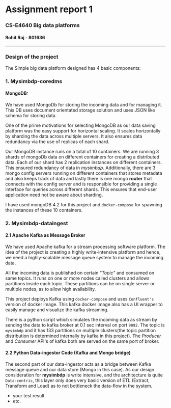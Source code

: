 # Assignment report 1

### CS-E4640 Big data platforms 
#### Rohit Raj - 801636
---

### Design of the project

The Simple big data platform designed has 4 basic components:

### 1. Mysimbdp-coredms
#### MongoDB: 

We have used MongoDb for storing the incoming data and for managing it. This DB uses document orientated storage solution and uses JSON like schema for storing data.

One of the prime motivations for selecting MongoDB as our data saving platform was the easy support for horizontal scaling. It scales horizontally by sharding the data across multiple servers. It also ensures data redundancy via the use of replicas of each shard. 

Our MongoDB instance runs on a total of 10 containers.  We are running 3 shards of mongoDb data on different containers for creating a distributed data. Each of our shard has 2 replication instances on different containers. This ensured redundancy of data in *mysimbdp*. Additionally, there are 3 mongo config servers running on different containers that stores metadata and also keeps track of data and lastly there is one mongo __router__ that connects with the config server and is responsible for providing a single interface for queries across different shards. This ensures that end-user application need not be aware about sharding.

I have used mongoDB 4.2 for this project and `docker-compose` for spawning the instances of these 10 containers.

### 2. Mysimbdp-dataingest

#### 2.1 Apache Kafka as Message Broker

We have used Apache kafka for a stream processing software platform. The idea of the project is creating a highly write-intensive platform and hence, we need a highly-scalable message queue system to manage the incoming data. 

All the incoming data is published on certain _"Topic"_ and consumed on same topics. It runs on one or more nodes called clusters and allows partitions inside  each topic. These partitions can be on single server or multiple nodes, as to allow high availability.

This project deploys Kafka using `docker-compose` and uses `Confluent's` version of docker image. This kafka docker image also has a UI wrapper to easily manage and visualize the kafka streaming.

There is a python script which simulates the incoming data as stream by sending the data to kafka broker at 0.1 sec interval on port `9092`. The topic is `mysimbdp` and it has 133 partitions on multiple clusters(the topic partition distribution is determined internally by kafka in this project). The _Producer_ and _Consumer_ API's of kafka both are served on the same port of broker.

#### 2.2 Python Data-ingestor Code (Kafka and Mongo bridge)

The second part of our data-ingestor acts as a bridge between Kafka message queue and our data store (Mongo in this case). As our design consideration for **mysimbdp** is write intensive, and the architecture is quite `Data-centric`, this layer only does very basic version of ETL (Extract, Transform and Load) as to not bottleneck the data-flow in the system.






* your test result
* etc.
